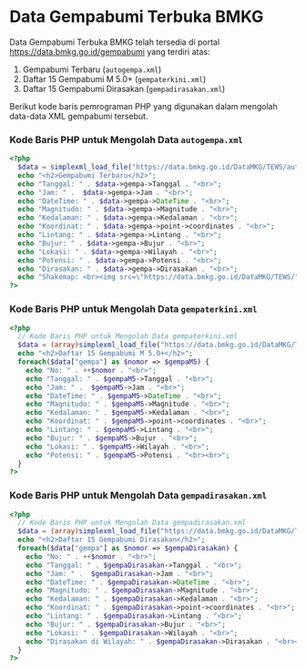 # Data Gempabumi Terbuka BMKG
Data Gempabumi Terbuka BMKG telah tersedia di portal https://data.bmkg.go.id/gempabumi yang terdiri atas:
1. Gempabumi Terbaru (`autogempa.xml`)
2. Daftar 15 Gempabumi M 5.0+ (`gempaterkini.xml`)
3. Daftar 15 Gempabumi Dirasakan (`gempadirasakan.xml`)

Berikut kode baris pemrograman PHP yang digunakan dalam mengolah data-data XML gempabumi tersebut.

### Kode Baris PHP untuk Mengolah Data `autogempa.xml`
```php
<?php
  $data = simplexml_load_file("https://data.bmkg.go.id/DataMKG/TEWS/autogempa.xml") or die("Gagal mengakses!");
  echo "<h2>Gempabumi Terbaru</h2>";
  echo "Tanggal: " . $data->gempa->Tanggal . "<br>";
  echo "Jam: " .  $data->gempa->Jam . "<br>";
  echo "DateTime: " . $data->gempa->DateTime . "<br>";
  echo "Magnitudo: " . $data->gempa->Magnitude . "<br>";
  echo "Kedalaman: " . $data->gempa->Kedalaman . "<br>";
  echo "Koordinat: " . $data->gempa->point->coordinates . "<br>";
  echo "Lintang: " . $data->gempa->Lintang . "<br>";
  echo "Bujur: " . $data->gempa->Bujur . "<br>";
  echo "Lokasi: " . $data->gempa->Wilayah . "<br>";
  echo "Potensi: " . $data->gempa->Potensi . "<br>";
  echo "Dirasakan: " . $data->gempa->Dirasakan . "<br>";
  echo "Shakemap: <br><img src=\"https://data.bmkg.go.id/DataMKG/TEWS/" . $data->gempa->Shakemap . "\" alt=\"Gempabumi Terbaru\">";
?>
```

### Kode Baris PHP untuk Mengolah Data `gempaterkini.xml`
```php
<?php
  // Kode Baris PHP untuk Mengolah Data gempaterkini.xml
  $data = (array)simplexml_load_file("https://data.bmkg.go.id/DataMKG/TEWS/gempaterkini.xml") or die ("Gagal ambil!");
  echo "<h2>Daftar 15 Gempabumi M 5.0+</h2>";
  foreach($data["gempa"] as $nomor => $gempaM5) {
    echo "No: " . ++$nomor . "<br>";
    echo "Tanggal: " . $gempaM5->Tanggal . "<br>";
    echo "Jam: " .  $gempaM5->Jam . "<br>";
    echo "DateTime: " . $gempaM5->DateTime . "<br>";
    echo "Magnitudo: " . $gempaM5->Magnitude . "<br>";
    echo "Kedalaman: " . $gempaM5->Kedalaman . "<br>";
    echo "Koordinat: " . $gempaM5->point->coordinates . "<br>";
    echo "Lintang: " . $gempaM5->Lintang . "<br>";
    echo "Bujur: " . $gempaM5->Bujur . "<br>";
    echo "Lokasi: " . $gempaM5->Wilayah . "<br>";
    echo "Potensi: " . $gempaM5->Potensi . "<br><br>";
  }
?>
```

### Kode Baris PHP untuk Mengolah Data `gempadirasakan.xml`
```php
<?php
  // Kode Baris PHP untuk Mengolah Data gempadirasakan.xml
  $data = (array)simplexml_load_file("https://data.bmkg.go.id/DataMKG/TEWS/gempadirasakan.xml") or die ("Gagal ambil!");
  echo "<h2>Daftar 15 Gempabumi Dirasakan</h2>";
  foreach($data["gempa"] as $nomor => $gempaDirasakan) {
    echo "No: " . ++$nomor . "<br>";
    echo "Tanggal: " . $gempaDirasakan->Tanggal . "<br>";
    echo "Jam: " .  $gempaDirasakan->Jam . "<br>";
    echo "DateTime: " . $gempaDirasakan->DateTime . "<br>";
    echo "Magnitudo: " . $gempaDirasakan->Magnitude . "<br>";
    echo "Kedalaman: " . $gempaDirasakan->Kedalaman . "<br>";
    echo "Koordinat: " . $gempaDirasakan->point->coordinates . "<br>";
    echo "Lintang: " . $gempaDirasakan->Lintang . "<br>";
    echo "Bujur: " . $gempaDirasakan->Bujur . "<br>";
    echo "Lokasi: " . $gempaDirasakan->Wilayah . "<br>";
    echo "Dirasakan di Wilayah: " . $gempaDirasakan->Dirasakan . "<br><br>";
  }
?>
```
